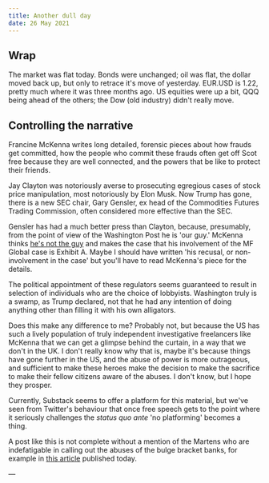 ```yaml
---
title: Another dull day
date: 26 May 2021
---
```


## Wrap

The market was flat today. Bonds were unchanged; oil was flat, the dollar moved back up, but only to retrace it's move of yesterday.
EUR.USD is 1.22, pretty much where it was three months ago. US equities were up a bit, QQQ being ahead of the others; the Dow (old industry) didn't really move.

## Controlling the narrative

Francine McKenna writes long detailed, forensic pieces about how frauds get committed, how the people who commit these frauds often get off Scot free because they are well connected, and the powers that be like to protect their friends.

Jay Clayton was notoriously averse to prosecuting egregious cases of stock price manipulation, most notoriously by Elon Musk. Now Trump has gone, there is a new SEC chair, Gary Gensler, ex head of the Commodities Futures Trading Commission, often considered more effective than the SEC. 

Gensler has had a much better press than Clayton, because, presumably, from the point of view of the Washington Post he is 'our guy.' McKenna thinks [he's not the guy](https://thedig.substack.com/p/gary-gensler-is-not-the-guy) and makes the case that his involvement of the MF Global case is Exhibit A. Maybe I should have written 'his recusal, or non-involvement in the case' but you'll have to read McKenna's piece for the details.

The political appointment of these regulators seems guaranteed to result in selection of individuals who are the choice of lobbyists. Washington truly is a swamp, as Trump declared, not that he had any intention of doing anything other than filling it with his own alligators. 

Does this make any difference to me? Probably not, but because the US has such a lively population of truly independent investigative freelancers like McKenna that we can get a glimpse behind the curtain, in a way that we don't in the UK. I don't really know why that is, maybe it's because things have gone further in the US, and the abuse of power is more outrageous, and sufficient to make these heroes make the decision to make the sacrifice to make their fellow citizens aware of the abuses. I don't know, but I hope they prosper.

Currently, Substack seems to offer a platform for this material, but we've seen from Twitter's behaviour that once free speech gets to the point where it seriously challenges the _status quo ante_ 'no platforming' becomes a thing.

A post like this is not complete without a mention of the Martens who are indefatigable in calling out the abuses of the bulge bracket banks, for example in [this article](https://wallstreetonparade.com/2021/05/this-is-what-jamie-dimon-will-tell-the-u-s-senate-today-with-annotated-text/) published today.

—



